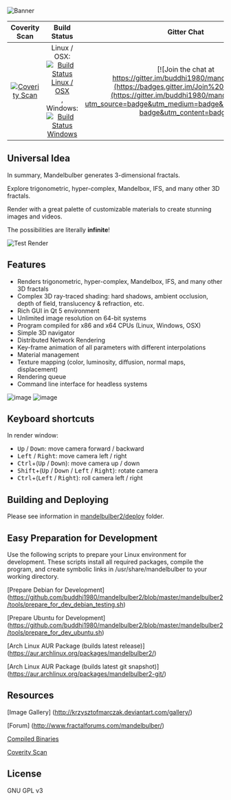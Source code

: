 ![Banner](https://raw.githubusercontent.com/buddhi1980/mandelbulber2/wiki/assets/images/mandelbulberBanner.png)

|Coverity Scan|Build Status|Gitter Chat|
|:-:|:-:|:-:|
|[![Coverity Scan](https://scan.coverity.com/projects/4723/badge.svg?flat=1)](https://scan.coverity.com/projects/mandelbulber-v2)|Linux / OSX: [![Build Status Linux / OSX](https://travis-ci.org/buddhi1980/mandelbulber2.svg)](https://travis-ci.org/buddhi1980/mandelbulber2), Windows: [![Build Status Windows](https://ci.appveyor.com/api/projects/status/ce02h8jyxc6f8vt4?svg=true)](https://ci.appveyor.com/project/zebastian/mandelbulber2-s84yl)|[![Join the chat at https://gitter.im/buddhi1980/mandelbulber2](https://badges.gitter.im/Join%20Chat.svg)](https://gitter.im/buddhi1980/mandelbulber2?utm_source=badge&utm_medium=badge&utm_campaign=pr-badge&utm_content=badge)|



## Universal Idea

In summary, Mandelbulber generates 3-dimensional fractals.

Explore trigonometric, hyper-complex, Mandelbox, IFS, and many other 3D fractals.

Render with a great palette of customizable materials to create stunning images and videos.

The possibilities are literally **infinite**!

![Test Render](https://raw.githubusercontent.com/buddhi1980/mandelbulber2/wiki/assets/images/mandelbulberTestrender.jpg)

## Features

- Renders trigonometric, hyper-complex, Mandelbox, IFS, and many other 3D fractals
- Complex 3D ray-traced shading: hard shadows, ambient occlusion, depth of field, translucency & refraction, etc.
- Rich GUI in Qt 5 environment
- Unlimited image resolution on 64-bit systems
- Program compiled for x86 and x64 CPUs (Linux, Windows, OSX)
- Simple 3D navigator
- Distributed Network Rendering
- Key-frame animation of all parameters with different interpolations
- Material management
- Texture mapping (color, luminosity, diffusion, normal maps, displacement)
- Rendering queue
- Command line interface for headless systems


![image](https://cloud.githubusercontent.com/assets/11696990/13788910/173cf11a-eae2-11e5-884e-f1d03924a5f3.png)
![image](https://cloud.githubusercontent.com/assets/11696990/16526853/a708e7e2-3fb3-11e6-8136-323bda493604.png)

## Keyboard shortcuts

In render window:

  - <kbd>Up</kbd> / <kbd>Down</kbd>: move camera forward / backward
  - <kbd>Left</kbd> / <kbd>Right</kbd>: move camera left / right
  - <kbd>Ctrl</kbd>+(<kbd>Up</kbd> / <kbd>Down</kbd>): move camera up / down
  - <kbd>Shift</kbd>+(<kbd>Up</kbd> / <kbd>Down</kbd> / <kbd>Left</kbd> / <kbd>Right</kbd>): rotate camera
  - <kbd>Ctrl</kbd>+(<kbd>Left</kbd> / <kbd>Right</kbd>): roll camera left / right

## Building and Deploying 

Please see information in [mandelbulber2/deploy](mandelbulber2/deploy) folder.

## Easy Preparation for Development

Use the following scripts to prepare your Linux environment for development.
These scripts install all required packages, compile the program, and create symbolic links in /usr/share/mandelbulber to your working directory.

[Prepare Debian for Development] (https://github.com/buddhi1980/mandelbulber2/blob/master/mandelbulber2/tools/prepare_for_dev_debian_testing.sh)

[Prepare Ubuntu for Development] (https://github.com/buddhi1980/mandelbulber2/blob/master/mandelbulber2/tools/prepare_for_dev_ubuntu.sh)

[Arch Linux AUR Package (builds latest release)]
(https://aur.archlinux.org/packages/mandelbulber2/)

[Arch Linux AUR Package (builds latest git snapshot)]
(https://aur.archlinux.org/packages/mandelbulber2-git/)

## Resources

[Image Gallery] (http://krzysztofmarczak.deviantart.com/gallery/)

[Forum] (http://www.fractalforums.com/mandelbulber/)

[Compiled Binaries](http://sourceforge.net/projects/mandelbulber/)

[Coverity Scan](http://scan.coverity.com/projects/4723?tab=overview)

## License

GNU GPL v3
